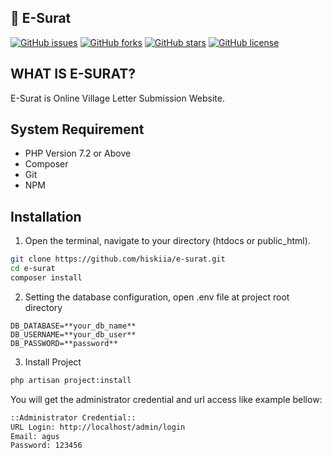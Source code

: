 ## :rocket: E-Surat

[![GitHub issues](https://img.shields.io/github/issues/hiskiia/e-surat)](https://github.com/hiskiia/e-surat/issues)
[![GitHub forks](https://img.shields.io/github/forks/hiskiia/e-surat)](https://github.com/hiskiia/e-surat/network)
[![GitHub stars](https://img.shields.io/github/stars/hiskiia/e-surat)](https://github.com/hiskiia/e-surat/stargazers)
[![GitHub license](https://img.shields.io/github/license/hiskiia/e-surat)](https://github.com/hiskiia/e-surat)

## WHAT IS E-SURAT?

E-Surat is Online Village Letter Submission Website.

## System Requirement

-   PHP Version 7.2 or Above
-   Composer
-   Git
-   NPM

## Installation

1. Open the terminal, navigate to your directory (htdocs or public_html).

```bash
git clone https://github.com/hiskiia/e-surat.git
cd e-surat
composer install
```

2. Setting the database configuration, open .env file at project root directory

```
DB_DATABASE=**your_db_name**
DB_USERNAME=**your_db_user**
DB_PASSWORD=**password**
```

3. Install Project

```bash
php artisan project:install
```

You will get the administrator credential and url access like example bellow:

```bash
::Administrator Credential::
URL Login: http://localhost/admin/login
Email: agus
Password: 123456

```
